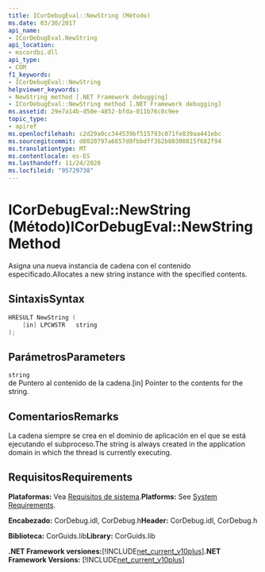 ```yaml
---
title: ICorDebugEval::NewString (Método)
ms.date: 03/30/2017
api_name:
- ICorDebugEval.NewString
api_location:
- mscordbi.dll
api_type:
- COM
f1_keywords:
- ICorDebugEval::NewString
helpviewer_keywords:
- NewString method [.NET Framework debugging]
- ICorDebugEval::NewString method [.NET Framework debugging]
ms.assetid: 29e7a14b-d50e-4852-bfda-011b76c0c9ee
topic_type:
- apiref
ms.openlocfilehash: c2d29a0cc344539bf515793c071fe839aa441ebc
ms.sourcegitcommit: d8020797a6657d0fbbdff362b80300815f682f94
ms.translationtype: MT
ms.contentlocale: es-ES
ms.lasthandoff: 11/24/2020
ms.locfileid: "95729738"
---
```

# <a name="icordebugevalnewstring-method"></a><span data-ttu-id="14fd3-102">ICorDebugEval::NewString (Método)</span><span class="sxs-lookup"><span data-stu-id="14fd3-102">ICorDebugEval::NewString Method</span></span>

<span data-ttu-id="14fd3-103">Asigna una nueva instancia de cadena con el contenido especificado.</span><span class="sxs-lookup"><span data-stu-id="14fd3-103">Allocates a new string instance with the specified contents.</span></span>  
  
## <a name="syntax"></a><span data-ttu-id="14fd3-104">Sintaxis</span><span class="sxs-lookup"><span data-stu-id="14fd3-104">Syntax</span></span>  
  
```cpp  
HRESULT NewString (  
    [in] LPCWSTR   string  
);  
```  
  
## <a name="parameters"></a><span data-ttu-id="14fd3-105">Parámetros</span><span class="sxs-lookup"><span data-stu-id="14fd3-105">Parameters</span></span>  

 `string`  
 <span data-ttu-id="14fd3-106">de Puntero al contenido de la cadena.</span><span class="sxs-lookup"><span data-stu-id="14fd3-106">[in] Pointer to the contents for the string.</span></span>  
  
## <a name="remarks"></a><span data-ttu-id="14fd3-107">Comentarios</span><span class="sxs-lookup"><span data-stu-id="14fd3-107">Remarks</span></span>  

 <span data-ttu-id="14fd3-108">La cadena siempre se crea en el dominio de aplicación en el que se está ejecutando el subproceso.</span><span class="sxs-lookup"><span data-stu-id="14fd3-108">The string is always created in the application domain in which the thread is currently executing.</span></span>  
  
## <a name="requirements"></a><span data-ttu-id="14fd3-109">Requisitos</span><span class="sxs-lookup"><span data-stu-id="14fd3-109">Requirements</span></span>  

 <span data-ttu-id="14fd3-110">**Plataformas:** Vea [Requisitos de sistema](../../get-started/system-requirements.md).</span><span class="sxs-lookup"><span data-stu-id="14fd3-110">**Platforms:** See [System Requirements](../../get-started/system-requirements.md).</span></span>  
  
 <span data-ttu-id="14fd3-111">**Encabezado:** CorDebug.idl, CorDebug.h</span><span class="sxs-lookup"><span data-stu-id="14fd3-111">**Header:** CorDebug.idl, CorDebug.h</span></span>  
  
 <span data-ttu-id="14fd3-112">**Biblioteca:** CorGuids.lib</span><span class="sxs-lookup"><span data-stu-id="14fd3-112">**Library:** CorGuids.lib</span></span>  
  
 <span data-ttu-id="14fd3-113">**.NET Framework versiones:**[!INCLUDE[net_current_v10plus](../../../../includes/net-current-v10plus-md.md)]</span><span class="sxs-lookup"><span data-stu-id="14fd3-113">**.NET Framework Versions:** [!INCLUDE[net_current_v10plus](../../../../includes/net-current-v10plus-md.md)]</span></span>
